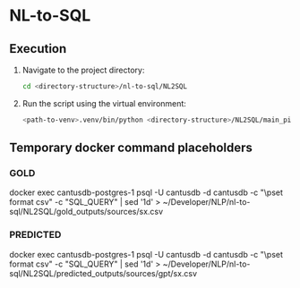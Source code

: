 # NL-to-SQL

## Execution

1. Navigate to the project directory:
   ```bash
   cd <directory-structure>/nl-to-sql/NL2SQL
   ```
2. Run the script using the virtual environment:
    ```bash
   <path-to-venv>.venv/bin/python <directory-structure>/NL2SQL/main_pipeline.py
   ```

## Temporary docker command placeholders
### GOLD
docker exec cantusdb-postgres-1 psql -U cantusdb -d cantusdb -c "\pset format csv" -c "SQL_QUERY" | sed '1d' > ~/Developer/NLP/nl-to-sql/NL2SQL/gold_outputs/sources/sx.csv

### PREDICTED
docker exec cantusdb-postgres-1 psql -U cantusdb -d cantusdb -c "\pset format csv" -c "SQL_QUERY" | sed '1d' > ~/Developer/NLP/nl-to-sql/NL2SQL/predicted_outputs/sources/gpt/sx.csv





